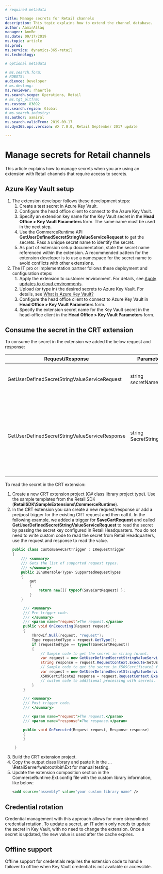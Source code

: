 ```yaml
---
# required metadata

title: Manage secrets for Retail channels
description: This topic explains how to extend the channel database.
author: AamirAllaq
manager: AnnBe
ms.date: 09/17/2019
ms.topic: article
ms.prod:
ms.service: dynamics-365-retail
ms.technology:

# optional metadata

# ms.search.form:
# ROBOTS:
audience: Developer
# ms.devlang:
ms.reviewer: rhaertle
ms.search.scope: Operations, Retail
# ms.tgt_pltfrm:
ms.custom: 83892
ms.search.region: Global
# ms.search.industry:
ms.author: aamiral
ms.search.validFrom: 2019-09-17
ms.dyn365.ops.version: AX 7.0.0, Retail September 2017 update

---
```


# Manage secrets for Retail channels

This article explains how to manage secrets when you are using an extension with Retail channels that require access to secrets. 

## Azure Key Vault setup

1. The extension developer follows these development steps:
    1. Create a test secret in Azure Key Vault.
    2. Configure the head office client to connect to the Azure Key Vault.
    3. Specify an extension key name for the Key Vault secret in the **Head Office > Key Vault Parameters** form. The same name must be used in the next step.
    4. Use the CommerceRuntime API **GetUserDefinedSecretStringValueServiceRequest** to get the secrets. Pass a unique secret name to identify the secret.  
    5.  As part of extension setup documentation, state the secret name referenced within the extension. A recommended pattern for the extension developer is to use a namespace for the secret name to avoid conflicts with other extensions.
2. The IT pro or implementation partner follows these deployment and configuration steps:
    1. Apply the extension to customer environment. For details, see [Apply updates to cloud environments](../../dev-itpro/deployment/apply-deployable-package-system.md).
    2. Upload (or type in) the desired secrets to Azure Key Vault. For details, see [What is Azure Key Vault?](https://docs.microsoft.com/en-us/azure/key-vault/key-vault-overview)
    3. Configure the head office client to connect to Azure Key Vault in **Head Office > Key Vault Parameters** form.
    4. Specify the extension secret name for the Key Vault secret in the head-office client in the **Head Office > Key Vault Parameters** form.

## Consume the secret in the CRT extension

To consume the secret in the extension we added the below request and response:

| Request/Response                               | Parameters               | Description                        |
|------------------------------------------------|--------------------------|------------------------------------|
| GetUserDefinedSecretStringValueServiceRequest  | string secretName        | Request class for getting user defined secrets from headquarters. |
| GetUserDefinedSecretStringValueServiceResponse | string SecretStringValue | Response class for getting user defined secrets from headquarters. The response returns a **SecretStringValue** value and extensons can type cast it to **X509Certificate2** or use it as string value.  |

To read the secret in the CRT extension:

1. Create a new CRT extension project (C# class library project type). Use the sample templates from the Retail SDK (**RetailSDK\\SampleExtensions\\CommerceRuntime**).
2. In the CRT extension you can create a new request/response or add a pre/post trigger for the existing CRT request and then call it. In the following example, we added a trigger for **SaveCartRequest** and called **GetUserDefinedSecretStringValueServiceRequest** to read the secret by passing the secret key configured in Retail Headquarters. You do not need to write custom code to read the secret from Retail Headquarters, use the request and response to read the value.
    ```csharp
    public class CustomSaveCartTrigger : IRequestTrigger
    {
        /// <summary>
        /// Gets the list of supported request types.
        /// </summary>
        public IEnumerable<Type> SupportedRequestTypes
        {
            get
            {
                return new[]{ typeof(SaveCartRequest) };
            }
        }

         /// <summary>
         /// Pre trigger code.
         /// </summary>
         /// <param name="request">The request.</param>
         public void OnExecuting(Request request)
         {
             ThrowIf.Null(request, "request");
             Type requestedType = request.GetType();
             if (requestedType == typeof(SaveCartRequest))
             {
                 // Sample code to get the secret in string format.
                 var request = new GetUserDefinedSecretStringValueServiceRequest("SecretName");
                 string response = request.RequestContext.Execute<GetUserDefinedSecretStringValueServiceResponse>(request).SecretStringValue;
                 // Sample code to get the secret in X509Certificate2 format.
                 var request = new GetUserDefinedSecretStringValueServiceRequest ();
                 X509Certificate2 response = request.RequestContext.Execute<GetUserDefinedSecretStringValueServiceRequest>(request).Certificate;
                 // custom code to additional processing with secrets.
             }
         }

         /// <summary>
         /// Post trigger code.
         /// </summary>

         /// <param name="request">The request.</param>
         /// <param name="response">The response.</param>

         public void OnExecuted(Request request, Response response)
         {
         }

     }
     ```
3. Build the CRT extension project.
4. Copy the output class library and paste it in the …\\RetailServer\\webroot\\bin\\Ext for manual testing.
5. Update the extension composition section in the CommerceRuntime.Ext.config file with the custom library information, like below:
    ```Xml
    <add source="assembly" value="your custom library name" />
    ```

## Credential rotation
Credential management with this approach allows for more streamlined credential rotation. To update a secret, an IT admin only needs to update the secret in Key Vault, with no need to change the extension. Once a secret is updated, the new value is used after the cache expires.

## Offline support
Offline support for credentials requires the extension code to handle failover to offline when Key Vault credential is not available or accessible.
